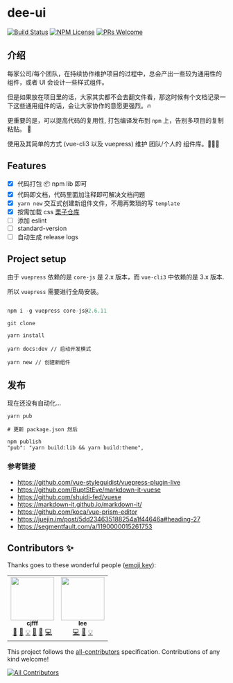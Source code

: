 # dee-ui

[![Build Status](https://travis-ci.com/cjfff/deep-ui.svg?branch=master)](https://travis-ci.com/cjfff/deep-ui)
[![NPM License](https://badgen.net/npm/license/@femessage/el-data-table)](https://github.com/cjfff/deep-ui/raw/master/LICENSE)
[![PRs Welcome](https://img.shields.io/badge/PRs-welcome-brightgreen.svg)](https://github.com/cjfff/deep-ui/pulls)


## 介绍

每家公司/每个团队，在持续协作维护项目的过程中，总会产出一些较为通用性的组件，或者 UI 会设计一些样式组件。

但是如果放在项目里的话，大家其实都不会去翻文件看，那这时候有个文档记录一下这些通用组件的话，会让大家协作的意愿更强烈。:fire:

更重要的是，可以提高代码的复用性, 打包编译发布到 `npm` 上，告别多项目的复制粘贴。 :beers:

使用及其简单的方式 (vue-cli3 以及 vuepress) 维护 团队/个人的 组件库。:tada::tada::tada:

## Features

- [x] 代码打包 📦 npm lib 即可
- [x] 代码即文档，代码里面加注释即可解决文档问题
- [x] `yarn new` 交互式创建新组件文件，不用再繁琐的写 `template`
- [x] 按需加载 css [栗子仓库](https://github.com/cjfff/deep-ui-demo)
- [ ] 添加 eslint
- [ ] standard-version
- [ ] 自动生成 release logs

## Project setup

由于 `vuepress` 依赖的是 `core-js` 是 2.x 版本，而 `vue-cli3` 中依赖的是 3.x 版本.

所以 `vuepress` 需要进行全局安装。

```js

npm i -g vuepress core-js@2.6.11

```

```
git clone 

yarn install

yarn docs:dev // 启动开发模式

yarn new // 创建新组件
```

## 发布

现在还没有自动化...

```shell
yarn pub

# 更新 package.json 然后

npm publish
"pub": "yarn build:lib && yarn build:theme",
```

### 参考链接
- https://github.com/vue-styleguidist/vuepress-plugin-live
- https://github.com/BuptStEve/markdown-it-vuese
- https://github.com/shuidi-fed/vuese
- https://markdown-it.github.io/markdown-it/
- https://github.com/koca/vue-prism-editor
- https://juejin.im/post/5dd234635188254a1f44646a#heading-27
- https://segmentfault.com/a/1190000015261753



## Contributors ✨

Thanks goes to these wonderful people ([emoji key](https://allcontributors.org/docs/en/emoji-key)):

<!-- ALL-CONTRIBUTORS-LIST:START - Do not remove or modify this section -->
<!-- prettier-ignore-start -->
<!-- markdownlint-disable -->
<table>
  <tr>
    <td align="center"><a href="http://www.ccc1996.cn"><img src="https://avatars1.githubusercontent.com/u/20502762?v=4" width="100px;" alt=""/><br /><sub><b>cjfff</b></sub></a><br /><a href="https://github.com/cjfff/deep-ui/commits?author=cjfff" title="Documentation">📖</a> <a href="https://github.com/cjfff/deep-ui/issues?q=author%3Acjfff" title="Bug reports">🐛</a> <a href="#example-cjfff" title="Examples">💡</a> <a href="#ideas-cjfff" title="Ideas, Planning, & Feedback">🤔</a> <a href="#maintenance-cjfff" title="Maintenance">🚧</a> <a href="https://github.com/cjfff/deep-ui/commits?author=cjfff" title="Code">💻</a></td>
    <td align="center"><a href="https://github.com/JE-lee"><img src="https://avatars0.githubusercontent.com/u/19794813?v=4" width="100px;" alt=""/><br /><sub><b>lee</b></sub></a><br /><a href="https://github.com/cjfff/deep-ui/commits?author=JE-lee" title="Code">💻</a> <a href="https://github.com/cjfff/deep-ui/commits?author=JE-lee" title="Documentation">📖</a> <a href="#example-JE-lee" title="Examples">💡</a></td>
  </tr>
</table>

<!-- markdownlint-enable -->
<!-- prettier-ignore-end -->
<!-- ALL-CONTRIBUTORS-LIST:END -->

This project follows the [all-contributors](https://github.com/all-contributors/all-contributors) specification. Contributions of any kind welcome!

<!-- ALL-CONTRIBUTORS-BADGE:START - Do not remove or modify this section -->
[![All Contributors](https://img.shields.io/badge/all_contributors-2-orange.svg?style=flat-square)](#contributors-)
<!-- ALL-CONTRIBUTORS-BADGE:END -->
